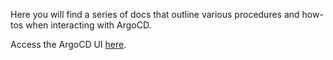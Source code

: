 Here you will find a series of docs that outline various procedures and how-tos
when interacting with ArgoCD.

Access the ArgoCD UI [here](https://argocd-server-aicoe-argocd.apps.ocp.prod.psi.redhat.com/applications).
